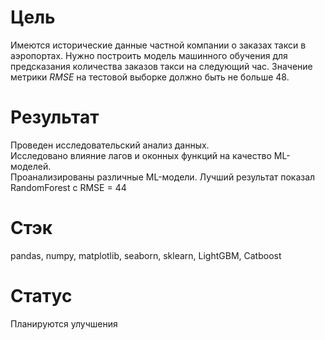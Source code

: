# Цель
Имеются исторические данные частной компании о заказах такси в аэропортах. Нужно построить модель машинного обучения для предсказания количества заказов такси на следующий час.
Значение метрики *RMSE* на тестовой выборке должно быть не больше 48.

# Результат
Проведен исследовательский анализ данных.  
Исследовано влияние лагов и оконных функций на качество ML-моделей.  
Проанализированы различные ML-модели.  Лучший результат показал RandomForest с RMSE = 44


# Стэк
pandas, numpy, matplotlib, seaborn, sklearn, LightGBM, Catboost  

# Статус  
Планируются улучшения
